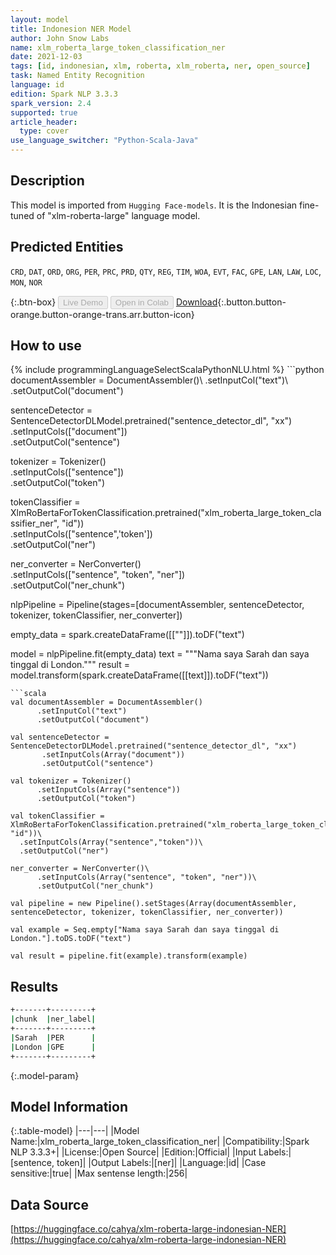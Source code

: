 ```yaml
---
layout: model
title: Indonesion NER Model
author: John Snow Labs
name: xlm_roberta_large_token_classification_ner
date: 2021-12-03
tags: [id, indonesian, xlm, roberta, xlm_roberta, ner, open_source]
task: Named Entity Recognition
language: id
edition: Spark NLP 3.3.3
spark_version: 2.4
supported: true
article_header:
  type: cover
use_language_switcher: "Python-Scala-Java"
---
```


## Description

This model is imported from `Hugging Face-models`. It is the Indonesian fine-tuned of "xlm-roberta-large" language model.

## Predicted Entities

`CRD`, `DAT`, `ORD`, `ORG`, `PER`, `PRC`, `PRD`, `QTY`, `REG`, `TIM`, `WOA`, `EVT`, `FAC`, `GPE`, `LAN`, `LAW`, `LOC`, `MON`, `NOR`

{:.btn-box}
<button class="button button-orange" disabled>Live Demo</button>
<button class="button button-orange" disabled>Open in Colab</button>
[Download](https://s3.amazonaws.com/auxdata.johnsnowlabs.com/public/models/xlm_roberta_large_token_classification_ner_id_3.3.3_2.4_1638535619269.zip){:.button.button-orange.button-orange-trans.arr.button-icon}

## How to use



<div class="tabs-box" markdown="1">
{% include programmingLanguageSelectScalaPythonNLU.html %}
```python
documentAssembler = DocumentAssembler()\
      .setInputCol("text")\
      .setOutputCol("document")

sentenceDetector = SentenceDetectorDLModel.pretrained("sentence_detector_dl", "xx")\
       .setInputCols(["document"])\
       .setOutputCol("sentence")

tokenizer = Tokenizer()\
      .setInputCols(["sentence"])\
      .setOutputCol("token")

tokenClassifier = XlmRoBertaForTokenClassification.pretrained("xlm_roberta_large_token_classifier_ner", "id"))\
  .setInputCols(["sentence",'token'])\
  .setOutputCol("ner")

ner_converter = NerConverter()\
      .setInputCols(["sentence", "token", "ner"])\
      .setOutputCol("ner_chunk")
      
nlpPipeline = Pipeline(stages=[documentAssembler, sentenceDetector, tokenizer, tokenClassifier, ner_converter])

empty_data = spark.createDataFrame([[""]]).toDF("text")

model = nlpPipeline.fit(empty_data)
text = """Nama saya Sarah dan saya tinggal di London."""
result = model.transform(spark.createDataFrame([[text]]).toDF("text"))
```
```scala
val documentAssembler = DocumentAssembler()
      .setInputCol("text")
      .setOutputCol("document")

val sentenceDetector = SentenceDetectorDLModel.pretrained("sentence_detector_dl", "xx")
       .setInputCols(Array("document"))
       .setOutputCol("sentence")

val tokenizer = Tokenizer()
      .setInputCols(Array("sentence"))
      .setOutputCol("token")

val tokenClassifier = XlmRoBertaForTokenClassification.pretrained("xlm_roberta_large_token_classifier_ner", "id"))\
  .setInputCols(Array("sentence","token"))\
  .setOutputCol("ner")

ner_converter = NerConverter()\
      .setInputCols(Array("sentence", "token", "ner"))\
      .setOutputCol("ner_chunk")
      
val pipeline = new Pipeline().setStages(Array(documentAssembler, sentenceDetector, tokenizer, tokenClassifier, ner_converter))

val example = Seq.empty["Nama saya Sarah dan saya tinggal di London."].toDS.toDF("text")

val result = pipeline.fit(example).transform(example)
```
</div>

## Results

```bash
+-------+---------+
|chunk  |ner_label|
+-------+---------+
|Sarah  |PER      |
|London |GPE      |
+-------+---------+
```

{:.model-param}
## Model Information

{:.table-model}
|---|---|
|Model Name:|xlm_roberta_large_token_classification_ner|
|Compatibility:|Spark NLP 3.3.3+|
|License:|Open Source|
|Edition:|Official|
|Input Labels:|[sentence, token]|
|Output Labels:|[ner]|
|Language:|id|
|Case sensitive:|true|
|Max sentense length:|256|

## Data Source

[https://huggingface.co/cahya/xlm-roberta-large-indonesian-NER](https://huggingface.co/cahya/xlm-roberta-large-indonesian-NER)